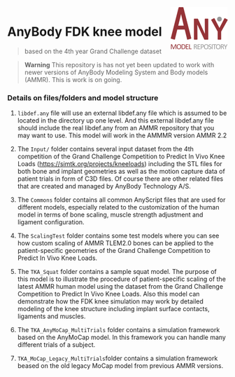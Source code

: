 <img src="https://github.com/AnyBody/ammr/raw/master/Docs/_static/AMMR_Logo2.png" align="right" />

# AnyBody FDK knee model
> based on the 4th year Grand Challenge dataset

> **Warning**
> This repository is has not yet been updated to work with newer versions of AnyBody Modeling System and Body models (AMMR). This is work is on going. 





### Details on files/folders and model structure

1. `libdef.any` file will use an external libdef.any file which is assumed to be located in the directory up one level.
    And this external libdef.any file should include the real libdef.any from an AMMR repository that you may want to use.
    This model will work in the AMMMR version AMMR 2.2

2. The `Input/` folder contains several input dataset from the 4th competition of  the Grand Challenge Competition to Predict
   In Vivo Knee Loads (https://simtk.org/projects/kneeloads) including the STL files for both bone and implant geometries as 
   well as the motion capture data of patient trials in form of C3D files. Of course there are other related files that are 
   created and managed by AnyBody Technology A/S.

3. The `Commons` folder contains all common AnyScript files that are used for different models, especially related to the 
   customization of the human model in terms of bone scaling, muscle strength adjustment and ligament configuration.

4. The `ScalingTest` folder contains some test models where you can see how custom scaling of AMMR  TLEM2.0 bones can be applied 
   to the patient-specific geometries of the Grand Challenge Competition to Predict In Vivo Knee Loads.

5. The `TKA_Squat` folder contains a sample squat model. The purpose of this model is to illustrate the procedure of 
   patient-specific scaling of the latest AMMR human model using the dataset from the Grand Challenge Competition to Predict In 
   Vivo Knee Loads. Also this model can demonstrate how the FDK knee simulation may work by detailed modeling of the knee structure
   including implant surface contacts, ligaments and muscles.

6. The `TKA_AnyMoCap_MultiTrials` folder contains a simulation framework based on the AnyMoCap model. In this framework you can
   handle many different trials of a subject.

7. `TKA_MoCap_Legacy_MultiTrials`folder contains a simulation framework beased on the old legacy MoCap model from previous AMMR versions.
